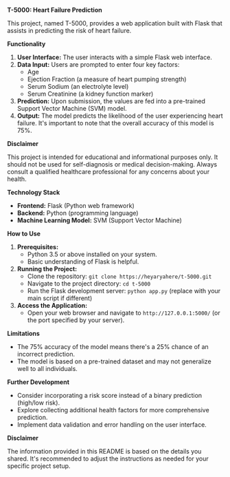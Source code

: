 **T-5000: Heart Failure Prediction**

This project, named T-5000, provides a web application built with Flask that assists in predicting the risk of heart failure.

**Functionality**

1. **User Interface:** The user interacts with a simple Flask web interface.
2. **Data Input:** Users are prompted to enter four key factors:
   - Age
   - Ejection Fraction (a measure of heart pumping strength)
   - Serum Sodium (an electrolyte level)
   - Serum Creatinine (a kidney function marker)
3. **Prediction:** Upon submission, the values are fed into a pre-trained Support Vector Machine (SVM) model.
4. **Output:** The model predicts the likelihood of the user experiencing heart failure. It's important to note that the overall accuracy of this model is 75%.

**Disclaimer**

This project is intended for educational and informational purposes only. It should not be used for self-diagnosis or medical decision-making. Always consult a qualified healthcare professional for any concerns about your health.

**Technology Stack**

- **Frontend:** Flask (Python web framework)
- **Backend:** Python (programming language)
- **Machine Learning Model:** SVM (Support Vector Machine)

**How to Use**

1. **Prerequisites:**
   - Python 3.5 or above installed on your system.
   - Basic understanding of Flask is helpful.
2. **Running the Project:**
   - Clone the repository: `git clone https://heyaryahere/t-5000.git`
   - Navigate to the project directory: `cd t-5000`
   - Run the Flask development server: `python app.py` (replace with your main script if different)
3. **Access the Application:**
   - Open your web browser and navigate to `http://127.0.0.1:5000/` (or the port specified by your server).

**Limitations**

- The 75% accuracy of the model means there's a 25% chance of an incorrect prediction.
- The model is based on a pre-trained dataset and may not generalize well to all individuals.

**Further Development**

- Consider incorporating a risk score instead of a binary prediction (high/low risk).
- Explore collecting additional health factors for more comprehensive prediction.
- Implement data validation and error handling on the user interface.

**Disclaimer**

The information provided in this README is based on the details you shared. It's recommended to adjust the instructions as needed for your specific project setup.
